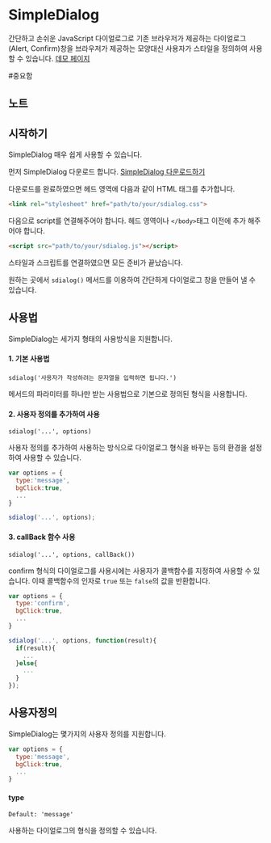 SimpleDialog
============

간단하고 손쉬운 JavaScript 다이얼로그로 기존 브라우저가 제공하는 다이얼로그(Alert, Confirm)창을 브라우저가 제공하는 모양대신 사용자가 스타일을 정의하여 사용할 수 있습니다.
[데모 페이지](http://devsungsil.github.io/SimpleDialog)

#중요함

## 노트

## 시작하기

SimpleDialog 매우 쉽게 사용할 수 있습니다.

먼저 SimpleDialog 다운로드 합니다. [SimpleDialog 다운로드하기](https://github.com/DevSungsil/SimpleDialog/archive/master.zip)

다운로드를 완료하였으면 헤드 영역에 다음과 같이 HTML 태그를 추가합니다.
```html
<link rel="stylesheet" href="path/to/your/sdialog.css">
```

다음으로 script를 연결해주어야 합니다. 헤드 영역이나 `</body>`태그 이전에 추가 해주어야 합니다.
```html
<script src="path/to/your/sdialog.js"></script>
```

스타일과 스크립트를 연결하였으면 모든 준비가 끝났습니다.

원하는 곳에서 `sdialog()` 메서드를 이용하여 간단하게 다이얼로그 창을 만들어 낼 수 있습니다.

## 사용법

SimpleDialog는 세가지 형태의 사용방식을 지원합니다.

#### 1. 기본 사용법
`sdialog('사용자가 작성하려는 문자열을 입력하면 됩니다.')`

메서드의 파라미터를 하나만 받는 사용법으로 기본으로 정의된 형식을 사용합니다.

#### 2. 사용자 정의를 추가하여 사용
`sdialog('...', options)`

사용자 정의를 추가하여 사용하는 방식으로 다이얼로그 형식을 바꾸는 등의 환경을 설정하여 사용할 수 있습니다.

```js
var options = {
  type:'message',
  bgClick:true,
  ...
}

sdialog('...', options);
```

#### 3. callBack 함수 사용
`sdialog('...', options, callBack())`

confirm 형식의 다이얼로그를 사용시에는 사용자가 콜백함수를 지정하여 사용할 수 있습니다. 이때 콜백함수의 인자로 `true` 또는 `false`의 값을 반환합니다.

```js
var options = {
  type:'confirm',
  bgClick:true,
  ...
}

sdialog('...', options, function(result){
  if(result){
    ...
  }else{
    ...
  }
});
```



## 사용자정의

SimpleDialog는 몇가지의 사용자 정의를 지원합니다.

```js
var options = {
  type:'message',
  bgClick:true,
  ...
}
```

#### type

`Default: 'message'`

사용하는 다이얼로그의 형식을 정의할 수 있습니다.
